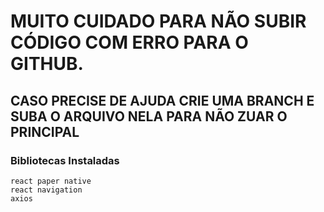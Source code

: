 # MUITO CUIDADO PARA NÃO SUBIR CÓDIGO COM ERRO PARA O GITHUB.
## CASO PRECISE DE AJUDA CRIE UMA BRANCH E SUBA O ARQUIVO NELA PARA NÃO ZUAR O PRINCIPAL

### Bibliotecas Instaladas

```
react paper native
react navigation
axios
``````
